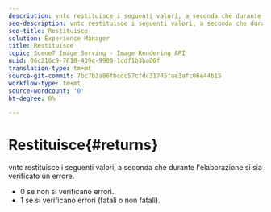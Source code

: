 ```yaml
---
description: vntc restituisce i seguenti valori, a seconda che durante l'elaborazione si sia verificato un errore.
seo-description: vntc restituisce i seguenti valori, a seconda che durante l'elaborazione si sia verificato un errore.
seo-title: Restituisce
solution: Experience Manager
title: Restituisce
topic: Scene7 Image Serving - Image Rendering API
uuid: 06c216c9-7618-439c-9900-1cdf1b3ba06f
translation-type: tm+mt
source-git-commit: 7bc7b3a86fbcdc57cfdc31745fae3afc06e44b15
workflow-type: tm+mt
source-wordcount: '0'
ht-degree: 0%

---
```



# Restituisce{#returns}

vntc restituisce i seguenti valori, a seconda che durante l&#39;elaborazione si sia verificato un errore.

* 0 se non si verificano errori.
* 1 se si verificano errori (fatali o non fatali).

